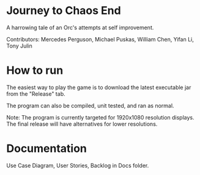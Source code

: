# Journey to Chaos End
A harrowing tale of an Orc's attempts at self improvement.

Contributors: Mercedes Perguson, Michael Puskas, William Chen, Yifan Li, Tony Julin

# How to run
The easiest way to play the game is to download the latest executable jar from the "Release" tab.

The program can also be compiled, unit tested, and ran as normal.

Note: The program is currently targeted for 1920x1080 resolution displays. The final release will have alternatives for lower resolutions.

# Documentation
Use Case Diagram, User Stories, Backlog in Docs folder.
